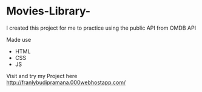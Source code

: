 # Movies-Library-
I created this project for me to practice using the public API from OMDB API

Made use 
- HTML
- CSS
- JS

Visit and try my Project here http://franlybudipramana.000webhostapp.com/
